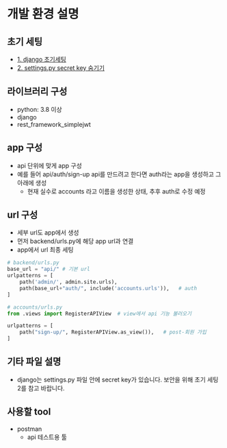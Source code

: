 # 개발 환경 설명

## 초기 세팅
- [1. django 초기세팅](https://mons1220.tistory.com/282)
- [2. settings.py secret key 숨기기](https://medium.com/iovsomnium/django-django-secret-key-%EB%B6%84%EB%A6%AC%ED%95%98%EA%B8%B0-74288462e2ff)

## 라이브러리 구성
- python: 3.8 이상
- django
- rest_framework_simplejwt

## app 구성
- api 단위에 맞게 app 구성
- 예를 들어 api/auth/sign-up api를 만드려고 한다면 auth라는 app을 생성하고 그 아래에 생성
  - 현재 실수로 accounts 라고 이름을 생성한 상태, 추후 auth로 수정 예정

## url 구성
- 세부 url도 app에서 생성
- 먼저 backend/urls.py에 해당 app url과 연결
- app에서 url 최종 세팅
```python
# backend/urls.py
base_url = "api/" # 기본 url
urlpatterns = [
    path('admin/', admin.site.urls),
    path(base_url+"auth/", include('accounts.urls')),   # auth
]
```
```python
# accounts/urls.py
from .views import RegisterAPIView  # view에서 api 기능 불러오기

urlpatterns = [
    path("sign-up/", RegisterAPIView.as_view()),   # post-회원 가입
]
```

## 기타 파일 설명
- django는 settings.py 파일 안에 secret key가 있습니다. 보안을 위해 초기 세팅 2를 참고 바랍니다.

## 사용할 tool
- postman
  - api 테스트용 툴